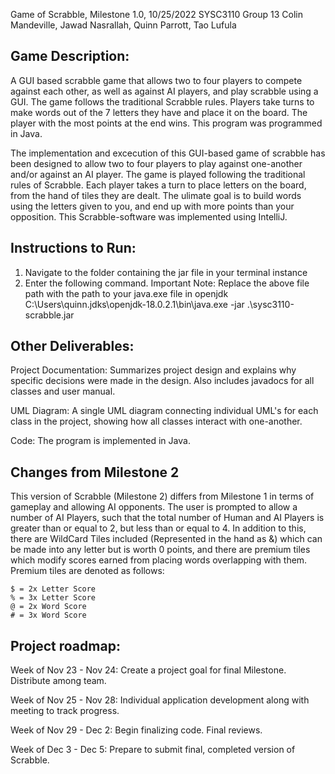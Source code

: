 Game of Scrabble, Milestone 1.0, 10/25/2022
SYSC3110 Group 13
Colin Mandeville, Jawad Nasrallah, Quinn Parrott, Tao Lufula



Game Description:
--------------------------------------------------------------------------------------------------------

A GUI based scrabble game that allows two to four players to compete against each other, as well as against 
AI players, and play scrabble using a GUI. The game follows the traditional Scrabble rules. Players take 
turns to make words out of the 7 letters they have and place it on the board. The player with the most 
points at the end wins. This program was programmed in Java. 

The implementation and excecution of this GUI-based game of scrabble has been designed to allow
two to four players to play against one-another and/or against an AI player. The game is played following 
the traditional rules of Scrabble. Each player takes a turn to place letters on the board, from the hand of 
tiles they are dealt. The ulimate goal is to build words using the letters given to you, and end up with 
more points than your opposition. This Scrabble-software was implemented using IntelliJ.



Instructions to Run:
--------------------------------------------------------------------------------------------------------

1. Navigate to the folder containing the jar file in your terminal instance
2. Enter the following command. 
Important Note: Replace the above file path with the path to your java.exe file in openjdk
C:\Users\quinn\.jdks\openjdk-18.0.2.1\bin\java.exe -jar .\sysc3110-scrabble.jar



Other Deliverables:
--------------------------------------------------------------------------------------------------------

Project Documentation: Summarizes project design and explains why specific decisions were made in the design.
Also includes javadocs for all classes and user manual.

UML Diagram: A single UML diagram connecting individual UML's for each class in the project, showing how all 
classes interact with one-another.

Code: The program is implemented in Java.



Changes from Milestone 2
--------------------------------------------------------------------------------------------------------
This version of Scrabble (Milestone 2) differs from Milestone 1 in terms of gameplay and allowing AI opponents. 
The user is prompted to allow a number of AI Players, such that the total number of Human and AI Players is 
greater than or equal to 2, but less than or equal to 4. In addition to this, there are WildCard Tiles included 
(Represented in the hand as &) which can be made into any letter but is worth 0 points, and there are premium 
tiles which modify scores earned from placing words overlapping with them. Premium tiles are denoted as follows:

    $ = 2x Letter Score
    % = 3x Letter Score
    @ = 2x Word Score
    # = 3x Word Score



Project roadmap: 
--------------------------------------------------------------------------------------------------------

Week of Nov 23 - Nov 24: Create a project goal for final Milestone. Distribute among team.


Week of Nov 25 - Nov 28: Individual application development along with meeting to track progress.


Week of Nov 29 -  Dec 2: Begin finalizing code. Final reviews.


Week of Dec 3  -  Dec 5: Prepare to submit final, completed version of Scrabble.
